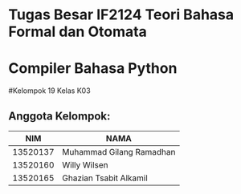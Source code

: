 # Tugas Besar IF2124 Teori Bahasa Formal dan Otomata
# Compiler Bahasa Python


#Kelompok 19 Kelas K03
## Anggota Kelompok:
| NIM      | NAMA                     |
|----------|--------------------------|
| 13520137 | Muhammad Gilang Ramadhan | 
| 13520160 | Willy Wilsen             | 
| 13520165 | Ghazian Tsabit Alkamil   |

